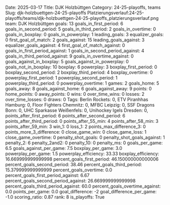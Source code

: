 Date: 2025-03-17
Title: DJK Holzbüttgen
Category: 24-25-playoffs, teams
Slug: djk-holzbuettgen-24-25-playoffs
Platzierungsverlauf:24-25-playoffs/teams/djk-holzbuettgen-24-25-playoffs_platzierungsverlauf.png
team: DJK Holzbüttgen
goals: 13
goals_in_first_period: 6
goals_in_second_period: 5
goals_in_third_period: 2
goals_in_overtime: 0
goals_in_boxplay: 0
goals_in_powerplay: 1
leading_goals: 3
equalizer_goals: 0
first_goal_of_match: 2
goals_against: 15
leading_goals_against: 3
equalizer_goals_against: 4
first_goal_of_match_against: 0
goals_in_first_period_against: 1
goals_in_second_period_against: 4
goals_in_third_period_against: 9
goals_in_overtime_against: 0
goals_against_in_boxplay: 5
goals_against_in_powerplay: 0
goals_not_in_boxplay: 10
boxplay: 6
powerplay: 3
boxplay_first_period: 0
boxplay_second_period: 2
boxplay_third_period: 4
boxplay_overtime: 0
powerplay_first_period: 1
powerplay_second_period: 1
powerplay_third_period: 0
powerplay_overtime: 1
games: 2
goals_home: 5
goals_away: 8
goals_against_home: 6
goals_against_away: 9
points: 0
home_points: 0
away_points: 0
wins: 0
over_time_wins: 0
losses: 2
over_time_losses: 0
draws: 0
Tags:  Berlin Rockets: 0,  ETV Piranhhas Hamburg: 0,  Floor Fighters Chemnitz: 0,  MFBC Leipzig: 0,  SSF Dragons Bonn: 0,  UHC Sparkasse Weißenfels: 0,  Unihockey Igels Dresden: 0,
points_after_first_period: 6
points_after_second_period: 6
points_after_third_period: 0
points_after_55_min: 4
points_after_58_min: 3
points_after_59_min: 3
win_1: 0
loss_1: 2
points_max_difference_3: 0
points_more_3_difference: 0
close_game_win: 0
close_game_loss: 1
close_game_overtime: 0
penalty_shot_goals: 0
penalty_shot_goals_against: 1
penalty_2: 6
penalty_2and2: 0
penalty_10: 0
penalty_ms: 0
goals_per_game: 6.5
goals_against_per_game: 7.5
boxplay_per_game: 3.0
powerplay_per_game: 1.5
powerplay_efficiency: 33.33
boxplay_efficiency: 16.669999999999998
percent_goals_first_period: 46.150000000000006
percent_goals_second_period: 38.46
percent_goals_third_period: 15.379999999999999
percent_goals_overtime: 0.0
percent_goals_first_period_against: 6.67
percent_goals_second_period_against: 26.669999999999998
percent_goals_third_period_against: 60.0
percent_goals_overtime_against: 0.0
points_per_game: 0.0
goal_difference: -2
goal_difference_per_game: -1.0
scoring_ratio: 0.87
rank: 8
is_playoffs: True
